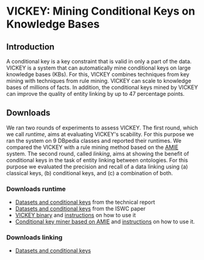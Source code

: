 # VICKEY: Mining Conditional Keys on Knowledge Bases

## Introduction
A conditional key is a key constraint that is valid in only a part of the data. VICKEY is a system that can automatically mine conditional keys on large knowledge bases (KBs). For this, VICKEY combines techniques from key mining with techniques from rule mining. VICKEY can scale to knowledge bases of millions of facts. In addition, the conditional keys mined by VICKEY can improve the quality of entity linking by up to 47 percentage points.

## Downloads

We ran two rounds of experiments to assess VICKEY. The first round, which we call _runtime_, aims at evaluating VICKEY's scability. For this purpose we ran the system on 9 DBpedia classes and reported their runtimes. We compared the VICKEY with a rule mining method based on the [AMIE](https://www.mpi-inf.mpg.de/departments/databases-and-information-systems/research/yago-naga/amie/) system. The second round, called _linking_, aims at showing the benefit of conditional keys in the task of entity linking between ontologies. For this purpose we evaluated the precision and recall of a data linking using (a) classical keys, (b) conditional keys, and (c) a combination of both. 

### Downloads runtime
- [Datasets and conditional keys](https://www.dropbox.com/s/kiamr99gxlbbcqx/runtime.techreport.tar.gz?dl=0) from the technical report
- [Datasets and conditional keys]() from the ISWC paper
- [VICKEY binary](https://www.dropbox.com/s/vorab2s53yzy8se/VICKEY.jar?dl=0) and [instructions](https://www.dropbox.com/s/b55vcf357zde4cp/README-VICKEY?dl=0) on how to use it
- [Conditional key miner based on AMIE](https://www.dropbox.com/s/9prcl90huvtp35h/AMIECKMiner.jar?dl=0) and [instructions]() on how to use it. 
### Downloads linking
- [Datasets and conditional keys](https://www.dropbox.com/s/gln7uv7cxlzs119/linking.zip?dl=0)
 
